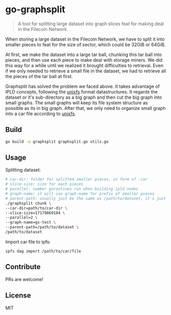 go-graphsplit
==================
> A tool for splitting large dataset into graph slices feat for making deal in the Filecoin Network.


When storing a large dataset in the Filecoin Network, we have to split it into smaller pieces to feat for the size of sector, which could be 32GiB or 64GiB.

At first, we make the dataset into a large tar ball, chunking this tar ball into pieces, and then use each piece to make deal with storage miners. We did this way for a while until we realized it brought difficulties to retrieval. Even if we only needed to retrieve a small file in the dataset, we had to retrieve all the pieces of the tar ball at first. 

Graphsplit has solved the problem we faced above. It takes advantage of IPLD concepts, following the [unixfs](https://github.com/ipfs/go-unixfs) format datastructures. It regards the dataset or it's sub-directory as a big graph and then cut the big graph into small graphs. The small graphs will keep its file system structure as possible as its in big graph. After that, we only need to organize small graph into a car file according to [unixfs](https://github.com/ipfs/go-unixfs).

## Build
```sh
go build -o graphsplit graphsplit.go utils.go
```

## Usage

Splitting dataset:
```sh
# car-dir: folder for splitted smaller pieces, in form of .car
# slice-size: size for each pieces
# parallel: number goroutines run when building ipld nodes
# graph-name: it will use graph-name for prefix of smaller pieces
# parent-path: usually just be the same as /path/to/dataset, it's just a method to figure out relative path when building IPLD graph
./graphsplit chunk \
--car-dir=path/to/car-dir \
--slice-size=17179869184 \
--parallel=2 \
--graph-name=gs-test \
--parent-path=/path/to/dataset \
/path/to/dataset
```

Import car file to ipfs: 
```
ipfs dag import /path/to/car/file
```

## Contribute

PRs are welcome!


## License

MIT

